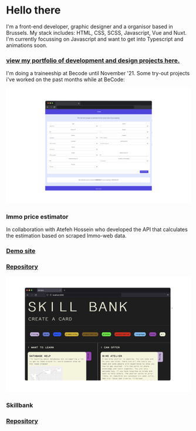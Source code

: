 # Hello there

I'm a front-end developer, graphic designer and a organisor based in Brussels.
My stack includes: HTML, CSS, SCSS, Javascript, Vue and Nuxt. I'm currently focussing on Javascript and want to get into Typescript and animations soon.

### [view my portfolio of development and design projects here.](https://byrthe.github.io/portfolio/)

I'm doing a traineeship at Becode until November '21.
Some try-out projects i've worked on the past months while at BeCode:


![immo project screenshot](immo.png)
### Immo price estimator 
In collaboration with Atefeh Hossein who developed the API that calculates the estimation based on scraped Immo-web data.
### [Demo site](https://kind-visvesvaraya-ee044c.netlify.app/)
### [Repository](https://github.com/byrthe/vue-immo-app)

![immo project screenshot](skillbank1.png)
### Skillbank
### [Repository](https://byrthe.github.io/skillBankApp/)

